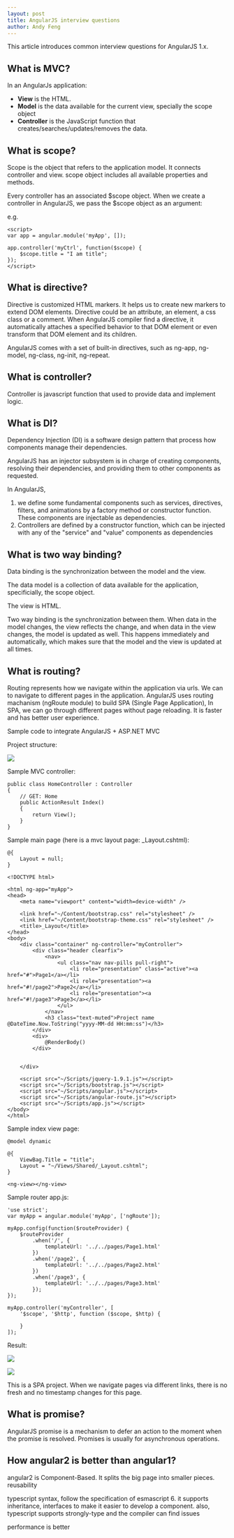 ```yaml
---
layout: post
title: AngularJS interview questions
author: Andy Feng
---
```


This article introduces common interview questions for AngularJS 1.x. 

## What is MVC? ##

In an AngularJs application:

- **View** is the HTML.
- **Model** is the data available for the current view, specially the scope object
- **Controller** is the JavaScript function that creates/searches/updates/removes the data.
 
## What is scope? ##

Scope is the object that refers to the application model. It connects controller and view. scope object includes all available properties and methods. 

Every controller has an associated $scope object. When we create a controller in AngularJS, we pass the $scope object as an argument:

e.g.

	<script>
	var app = angular.module('myApp', []);
	
	app.controller('myCtrl', function($scope) {
	    $scope.title = "I am title";
	});
	</script>

## What is directive? ##

Directive is customized HTML markers. It helps us to create new markers to extend DOM elements. Directive could be an attribute, an element, a css class or a comment. When AngularJS compiler find a directive, it automatically attaches a specified behavior to that DOM element or even transform that DOM element and its children.

AngularJS comes with a set of built-in directives, such as ng-app, ng-model, ng-class, ng-init, ng-repeat.

## What is controller? ##

Controller is javascript function that used to provide data and implement logic.

## What is DI? ##

Dependency Injection (DI) is a software design pattern that process how components manage their dependencies.

AngularJS has an injector subsystem is in charge of creating components, resolving their dependencies, and providing them to other components as requested.

In AngularJS,
 
1. we define some fundamental components such as services, directives, filters, and animations by a factory method or constructor function. These components are injectable as dependencies.
1. Controllers are defined by a constructor function, which can be injected with any of the "service" and "value" components as dependencies

## What is two way binding? ##

Data binding is the synchronization between the model and the view.

The data model is a collection of data available for the application, specificially, the scope object.

The view is HTML.

Two way binding is the synchronization between them. When data in the model changes, the view reflects the change, and when data in the view changes, the model is updated as well. This happens immediately and automatically, which makes sure that the model and the view is updated at all times.

## What is routing? ##

Routing represents how we navigate within the application via urls. We can to navigate to different pages in the application. AngularJS uses routing machanism (ngRoute module) to build SPA (Single Page Application), In SPA, we can go through different pages without page reloading. It is faster and has better user experience.

Sample code to integrate AngularJS + ASP.NET MVC

Project structure:

![](/images/posts/20171031-angularjs-1.png)

Sample MVC controller:

    public class HomeController : Controller
    {
        // GET: Home
        public ActionResult Index()
        {
            return View();
        }
    }

Sample main page (here is a mvc layout page: _Layout.cshtml):

	@{
	    Layout = null;
	}
	
	<!DOCTYPE html>
	
	<html ng-app="myApp">
	<head>
	    <meta name="viewport" content="width=device-width" />
	
	    <link href="~/Content/bootstrap.css" rel="stylesheet" />
	    <link href="~/Content/bootstrap-theme.css" rel="stylesheet" />
	    <title>_Layout</title>
	</head>
	<body>
	    <div class="container" ng-controller="myController">
	        <div class="header clearfix">
	            <nav>
	                <ul class="nav nav-pills pull-right">
	                    <li role="presentation" class="active"><a href="#">Page1</a></li>
	                    <li role="presentation"><a href="#!/page2">Page2</a></li>
	                    <li role="presentation"><a href="#!/page3">Page3</a></li>
	                </ul>
	            </nav>
	            <h3 class="text-muted">Project name @DateTime.Now.ToString("yyyy-MM-dd HH:mm:ss")</h3>
	        </div>
	        <div>
	            @RenderBody()
	        </div>
	
	       
	    </div>
	
	    <script src="~/Scripts/jquery-1.9.1.js"></script>
	    <script src="~/Scripts/bootstrap.js"></script>
	    <script src="~/Scripts/angular.js"></script>
	    <script src="~/Scripts/angular-route.js"></script>
	    <script src="~/Scripts/app.js"></script>
	</body>
	</html>

Sample index view page:

	@model dynamic
	
	@{
	    ViewBag.Title = "title";
	    Layout = "~/Views/Shared/_Layout.cshtml";
	}
	
	<ng-view></ng-view>

Sample router app.js:

	'use strict';
	var myApp = angular.module('myApp', ['ngRoute']);
	
	myApp.config(function($routeProvider) {
	    $routeProvider
	        .when('/', {
	            templateUrl: '../../pages/Page1.html'
	        })
	        .when('/page2', {
	            templateUrl: '../../pages/Page2.html'
	        })
	        .when('/page3', {
	            templateUrl: '../../pages/Page3.html'
	        });
	});
	
	myApp.controller('myController', [
	    '$scope', '$http', function ($scope, $http) {
	
	    }
	]);

Result:

![](/images/posts/20171031-angularjs-2.png)

![](/images/posts/20171031-angularjs-3.png)

This is a SPA project. When we navigate pages via different links, there is no fresh and no timestamp changes for this page.

## What is promise? ##

AngularJS promise is a mechanism to defer an action to the moment when the promise is resolved. Promises is usually for asynchronous operations. 

## How angular2 is better than angular1? ##

angular2 is Component-Based. It splits the big page into smaller pieces. reusability

typescript syntax, follow the specification of esmascript 6. it supports inheritance, interfaces to make it easier to develop a component. also, typescript supports strongly-type and the compiler can find issues

performance is better